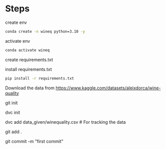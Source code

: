 # Steps


create env

```bash
conda create -n wineq python=3.10 -y
```

activate env
```bash
conda activate wineq
```

create requirements.txt

install requirements.txt
```bash
pip install -r requirements.txt
```

Download the data from
https://www.kaggle.com/datasets/aleixdorca/wine-quality

git init

dvc init

dvc add data_given/winequality.csv # For tracking the data

git add .

git commit -m "first commit"